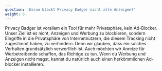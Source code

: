 ```yaml
---
question: 'Warum blockt Privacy Badger nicht alle Anzeigen?'
weight: 6
---
```


Privacy Badger ist vorallem ein Tool für mehr Privatsphäre, kein Ad-Blocker. Unser Ziel ist es nicht, Anzeigen und Werbung zu blockieren, sondern Eingriffe in die Privatsphäre von Internetnutzern, die diesem Tracking nicht zugestimmt haben, zu verhindern. Denn wir glauben, dass ein solches Verhalten grundsätzlich verwerflich ist. Auch möchten wir Anreize für Werbetreibende schaffen, das Richtige zu tun. Wenn du Werbung und Anzeigen nicht magst, kannst du natürlich auch einen herkömmlichen Ad-blocker installieren.
